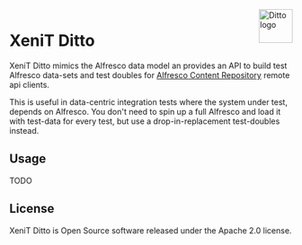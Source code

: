 <img src="https://cdn2.iconfinder.com/data/icons/pokemon-flaticons/64/ditto-pokemon-nintendo-video-game-gaming-gartoon-monster-512.png" alt="Ditto logo" title="Ditto" align="right" height="60" />

# XeniT Ditto

XeniT Ditto mimics the Alfresco data model an provides an API to build test Alfresco data-sets and test doubles for [Alfresco Content Repository](https://alfresco.com)
remote api clients.

This is useful in data-centric integration tests where the system under test, depends on Alfresco. You don't need to
spin up a full Alfresco and load it with test-data for every test, but use a drop-in-replacement test-doubles instead.

## Usage

TODO

## License

XeniT Ditto is Open Source software released under the Apache 2.0 license.